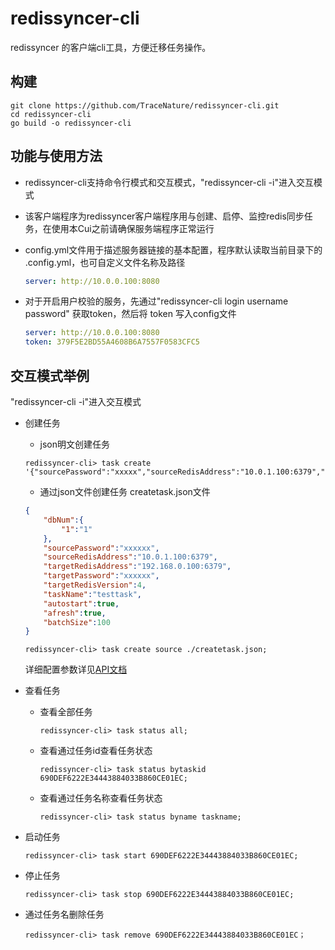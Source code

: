 # redissyncer-cli
redissyncer 的客户端cli工具，方便迁移任务操作。

## 构建

```shell script
git clone https://github.com/TraceNature/redissyncer-cli.git
cd redissyncer-cli
go build -o redissyncer-cli
```


## 功能与使用方法

* redissyncer-cli支持命令行模式和交互模式，"redissyncer-cli -i"进入交互模式
* 该客户端程序为redissyncer客户端程序用与创建、启停、监控redis同步任务，在使用本Cui之前请确保服务端程序正常运行
* config.yml文件用于描述服务器链接的基本配置，程序默认读取当前目录下的 .config.yml，也可自定义文件名称及路径

  ``` yaml  
  server: http://10.0.0.100:8080
  ```
* 对于开启用户校验的服务，先通过"redissyncer-cli login username password" 获取token，然后将 token 写入config文件
  
  ``` yaml  
  server: http://10.0.0.100:8080
  token: 379F5E2BD55A4608B6A7557F0583CFC5
  ```


## 交互模式举例

   "redissyncer-cli -i"进入交互模式

* 创建任务
  * json明文创建任务
  
   ```shell
   redissyncer-cli> task create '{"sourcePassword":"xxxxx","sourceRedisAddress":"10.0.1.100:6379","targetRedisAddress":"192.168.0.100:6379","targetPassword":"xxxxx","targetRedisVersion":4,"taskName":"firsttest"}';
   ```

  * 通过json文件创建任务
    createtask.json文件
  
   ```json
   {
       "dbNum":{
           "1":"1"
       },
       "sourcePassword":"xxxxxx",
       "sourceRedisAddress":"10.0.1.100:6379",
       "targetRedisAddress":"192.168.0.100:6379",
       "targetPassword":"xxxxxx",
       "targetRedisVersion":4,
       "taskName":"testtask",
       "autostart":true,
       "afresh":true,
       "batchSize":100
   }
   ```

    ```shell
   redissyncer-cli> task create source ./createtask.json;
   ```

   详细配置参数详见[API文档](api.md)


* 查看任务
  * 查看全部任务

    ```shell
    redissyncer-cli> task status all;
    ```

  * 查看通过任务id查看任务状态

    ```shell
    redissyncer-cli> task status bytaskid 690DEF6222E34443884033B860CE01EC;
    ```
    
  * 查看通过任务名称查看任务状态

    ```shell
    redissyncer-cli> task status byname taskname;
    ```


* 启动任务

   ```shell
   redissyncer-cli> task start 690DEF6222E34443884033B860CE01EC;
   ```

* 停止任务

   ```shell
   redissyncer-cli> task stop 690DEF6222E34443884033B860CE01EC;
   ```

* 通过任务名删除任务

   ```
   redissyncer-cli> task remove 690DEF6222E34443884033B860CE01EC；
   ```
